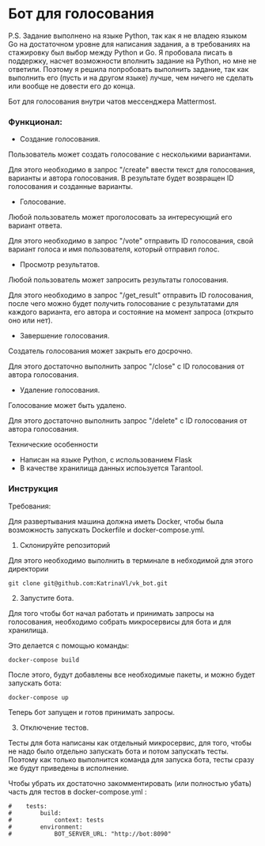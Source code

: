 # Бот для голосования 

P.S. Задание выполнено на языке Python, так как я не владею языком Go на достаточном уровне для написания задания, а в требованиях на стажировку был выбор между Python и Go. Я пробовала писать в поддержку, насчет возможности вполнить задание на Python, но мне не ответили. Поэтому я решила попробовать выполнить задание, так как выполнить его (пусть и на другом языке) лучше, чем ничего не сделать или вообще не довести его до конца.

Бот для голосования внутри чатов мессенджера Mattermost.

### Функционал:

* Создание голосования. 

Пользователь может создать голосование с несколькими вариантами.

Для этого необходимо в запрос "/create" ввести текст для голосования, варианты и автора голосования.
В результате будет возвращен ID голосования и созданные варианты.

* Голосование.

Любой пользователь может проголосовать за интересующий его вариант ответа.

Для этого необходимо в запрос "/vote" отправить ID голосования, свой вариант голоса и имя пользователя, который отправил голос.

* Просмотр результатов.

Любой пользователь может запросить результаты голосования.

Для этого необходимо в запрос "/get_result" отправить ID голосования, после чего можно будет получить голосование с результатами для каждого варианта, его автора и состояние на момент запроса (открыто оно или нет).

* Завершение голосования.

Создатель голосования может закрыть его досрочно.

Для этого достаточно выполнить запрос "/close" с ID голосования от автора голосования.

* Удаление голосования.

Голосование может быть удалено.

Для этого достаточно выполнить запрос "/delete" с ID голосования от автора голосования.


Технические особенности

* Написан на языке Python, с использованием Flask
* В качестве хранилища данных испоьзуется Tarantool.

### Инструкция

Требования:

Для развертывания машина должна иметь Docker, чтобы была возможность запускать Dockerfile и docker-compose.yml.

1. Склонируйте репозиторий

Для этого необходимо выполнить в терминале в небходимой для этого директории 
```
git clone git@github.com:KatrinaVl/vk_bot.git
```

2. Запустите бота.

Для того чтобы бот начал работать и принимать запросы на голосования, необходимо собрать микросервисы для бота и для хранилища. 

Это делается с помощью команды:
```
docker-compose build
```

После этого, будут добавлены все необходимые пакеты, и можно будет запускать бота:
```
docker-compose up
```

Теперь бот запущен и готов принимать запросы.

3. Отключение тестов.

Тесты для бота написаны как отдельный микросервис, для того, чтобы не надо было отдельно запускать бота и потом запускать тесты. Поэтому как только выполнится команда для запуска бота, тесты сразу же будут приведены в исполнение.

Чтобы убрать их достаточно закомментировать (или полностью убать) часть для тестов в docker-compose.yml :

```
#    tests:
#        build:
#            context: tests
#        environment:
#            BOT_SERVER_URL: "http://bot:8090"
```

